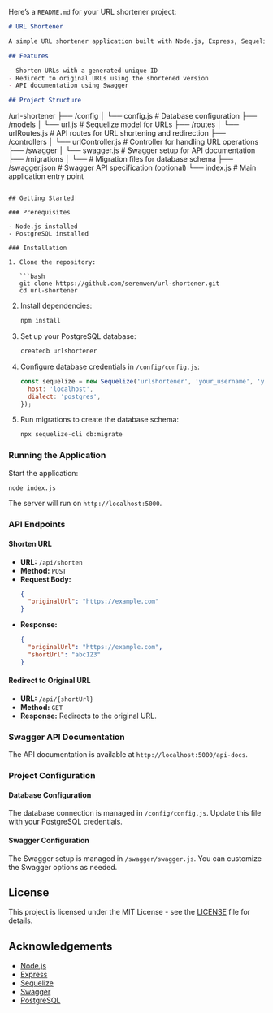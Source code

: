 Here’s a `README.md` for your URL shortener project:

```markdown
# URL Shortener

A simple URL shortener application built with Node.js, Express, Sequelize, PostgreSQL, and Swagger for API documentation.

## Features

- Shorten URLs with a generated unique ID
- Redirect to original URLs using the shortened version
- API documentation using Swagger

## Project Structure

```
/url-shortener
├── /config
│   └── config.js         # Database configuration
├── /models
│   └── url.js            # Sequelize model for URLs
├── /routes
│   └── urlRoutes.js      # API routes for URL shortening and redirection
├── /controllers
│   └── urlController.js  # Controller for handling URL operations
├── /swagger
│   └── swagger.js        # Swagger setup for API documentation
├── /migrations
│   └── <migration files> # Migration files for database schema
├── /swagger.json         # Swagger API specification (optional)
└── index.js              # Main application entry point
```

## Getting Started

### Prerequisites

- Node.js installed
- PostgreSQL installed

### Installation

1. Clone the repository:

   ```bash
   git clone https://github.com/seremwen/url-shortener.git
   cd url-shortener
   ```

2. Install dependencies:

   ```bash
   npm install
   ```

3. Set up your PostgreSQL database:

   ```bash
   createdb urlshortener
   ```

4. Configure database credentials in `/config/config.js`:

   ```javascript
   const sequelize = new Sequelize('urlshortener', 'your_username', 'your_password', {
     host: 'localhost',
     dialect: 'postgres',
   });
   ```

5. Run migrations to create the database schema:

   ```bash
   npx sequelize-cli db:migrate
   ```

### Running the Application

Start the application:

```bash
node index.js
```

The server will run on `http://localhost:5000`.

### API Endpoints

#### Shorten URL

- **URL:** `/api/shorten`
- **Method:** `POST`
- **Request Body:**
  ```json
  {
    "originalUrl": "https://example.com"
  }
  ```
- **Response:**
  ```json
  {
    "originalUrl": "https://example.com",
    "shortUrl": "abc123"
  }
  ```

#### Redirect to Original URL

- **URL:** `/api/{shortUrl}`
- **Method:** `GET`
- **Response:** Redirects to the original URL.

### Swagger API Documentation

The API documentation is available at `http://localhost:5000/api-docs`.

### Project Configuration

#### Database Configuration

The database connection is managed in `/config/config.js`. Update this file with your PostgreSQL credentials.

#### Swagger Configuration

The Swagger setup is managed in `/swagger/swagger.js`. You can customize the Swagger options as needed.

## License

This project is licensed under the MIT License - see the [LICENSE](LICENSE) file for details.

## Acknowledgements

- [Node.js](https://nodejs.org/)
- [Express](https://expressjs.com/)
- [Sequelize](https://sequelize.org/)
- [Swagger](https://swagger.io/)
- [PostgreSQL](https://www.postgresql.org/)
```
